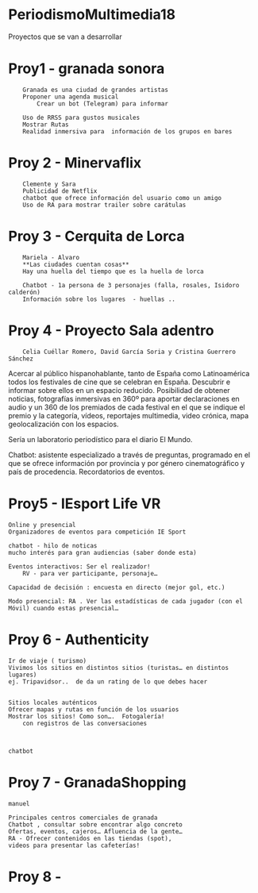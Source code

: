 # PeriodismoMultimedia18


Proyectos que se van a desarrollar 

Proy1 -  granada sonora 
========================================
		Granada es una ciudad de grandes artistas 
		Proponer una agenda musical 
    		Crear un bot (Telegram) para informar

		Uso de RRSS para gustos musicales 
		Mostrar Rutas
		Realidad inmersiva para  información de los grupos en bares
    


Proy 2 - Minervaflix
========================================
		Clemente y Sara 
		Publicidad de Netflix 
		chatbot que ofrece información del usuario como un amigo 
		Uso de RA para mostrar trailer sobre carátulas 


Proy 3 - Cerquita de Lorca 
========================================
		Mariela - Alvaro 
		**Las ciudades cuentan cosas** 
		Hay una huella del tiempo que es la huella de lorca 

		Chatbot - 1a persona de 3 personajes (falla, rosales, Isidoro calderón) 
		Información sobre los lugares  - huellas .. 


Proy 4 - Proyecto Sala adentro
========================================		
		Celia Cuéllar Romero, David García Soria y Cristina Guerrero Sánchez
		
Acercar al público hispanohablante, tanto de España como Latinoamérica todos los festivales de cine que se celebran en España. 
Descubrir e informar sobre ellos en un espacio reducido. 
Posibilidad de obtener noticias, fotografías inmersivas en 360º para aportar declaraciones en audio y un 360 de los premiados de cada festival en el que se indique el premio y la categoría, vídeos, reportajes multimedia, video crónica, mapa geolocalización con los espacios. 

Sería un laboratorio periodístico para el diario El Mundo. 

Chatbot: asistente especializado a través de preguntas, programado en el que se ofrece información por provincia y por género cinematográfico y país de procedencia. Recordatorios de eventos.




Proy5 - IEsport Life VR 
========================================
	Online y presencial 
	Organizadores de eventos para competición IE Sport

	chatbot - hilo de noticas 
	mucho interés para gran audiencias (saber donde esta) 

	Eventos interactivos: Ser el realizador! 
		RV - para ver participante, personaje… 

	Capacidad de decisión : encuesta en directo (mejor gol, etc.) 
	
	Modo presencial: RA . Ver las estadísticas de cada jugador (con el Móvil) cuando estas presencial… 



Proy 6 - Authenticity 
========================================
	Ir de viaje ( turismo) 
	Vivimos los sitios en distintos sitios (turistas… en distintos lugares)
	ej. Tripavidsor..  de da un rating de lo que debes hacer 

	
	Sitios locales auténticos 
	Ofrecer mapas y rutas en función de los usuarios
	Mostrar los sitios! Como son…. 	Fotogalería! 
		con registros de las conversaciones 



	chatbot 



Proy 7 -  GranadaShopping 
========================================
	manuel 

	Principales centros comerciales de granada 
	Chatbot , consultar sobre encontrar algo concreto 
	Ofertas, eventos, cajeros… Afluencia de la gente… 
	RA - Ofrecer contenidos en las tiendas (spot), 
	videos para presentar las cafeterías! 

	

	
Proy 8 -  
========================================
	  





